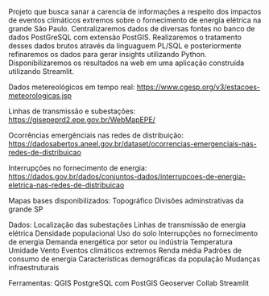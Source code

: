Projeto que busca sanar a carencia de informações a respeito dos impactos de eventos climáticos extremos sobre o fornecimento de energia elétrica na grande São Paulo. 
Centralizaremos dados de diversas fontes no banco de dados PostGreSQL com extensão PostGIS. Realizaremos o tratamento desses dados brutos através da linguaguem PL/SQL e posteriormente refinaremos os dados para gerar  insights utilizando Python. 
Disponibilizaremos os resultados na web em uma aplicação construída utilizando Streamlit. 

Dados metereológicos em tempo real: 
https://www.cgesp.org/v3/estacoes-meteorologicas.jsp

Linhas de transmissão e subestações: 
https://gisepeprd2.epe.gov.br/WebMapEPE/

Ocorrências emergênciais nas redes de distribuição: 
https://dadosabertos.aneel.gov.br/dataset/ocorrencias-emergenciais-nas-redes-de-distribuicao 

Interrupções no fornecimento de energia: 
https://dados.gov.br/dados/conjuntos-dados/interrupcoes-de-energia-eletrica-nas-redes-de-distribuicao

Mapas bases disponibilizados: 
Topográfico 
Divisões adminstrativas da grande SP 

Dados:
Localização das subestações 
Linhas de transmissão de energia elétrica
Densidade populacional 
Uso do solo 
Interrupções no fornecimento de energia
Demanda energética por setor ou indústria
Temperatura
Umidade 
Vento 
Eventos climáticos extremos
Renda média
Padrões de consumo de energia 
Características demográficas da população
Mudanças infraestruturais 

Ferramentas:
QGIS
PostgreSQL com PostGIS
Geoserver
Collab
Streamlit



